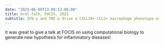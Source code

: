 ```yaml
---
date: "2021-06-08T13:09:13-06:00"
title: Oral talk, FOCIS, 2021
subtitle: IFN-γ and TNF-α drive a CXCL10+ CCL2+ macrophage phenotype expanded in severe COVID-19 lungs and inflammatory diseases with tissue inflammation.
---
```


It was great to give a talk at FOCIS on using computational biology to generate new hypothesis for inflammatory diseases!

